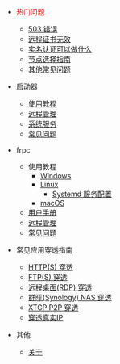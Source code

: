 - <font color="red">热门问题</font>

  - [503 错误](/faq#_503-错误)
  - [远程证书无效](/launcher/faq#远程证书无效)
  - [实名认证可以做什么](/faq#实名认证到底可以做什么)
  - [节点选择指南](/faq#哪个节点好用)
  - [其他常见问题](/faq)

- 启动器

  - [使用教程](/launcher/usage)
  - [远程管理](/launcher/remote)
  - [系统服务](/launcher/service)
  - [常见问题](/launcher/faq)

- frpc

  - 使用教程
    - [Windows](/frpc/usage/windows)
    - [Linux](/frpc/usage/linux)
      - [Systemd 服务配置](/frpc/service/systemd)
    - [macOS](/frpc/usage/macos)
  - [用户手册](/frpc/manual)
  - [远程管理](/frpc/remote)
  - [常见问题](/frpc/faq)

- 常见应用穿透指南
  - [HTTP(S) 穿透](/app/http)
  - [FTP(S) 穿透](/app/ftp)
  - [远程桌面(RDP) 穿透](/app/rdp)
  - [群晖(Synology) NAS 穿透](/app/synology)
  - [XTCP P2P 穿透](/app/xtcp)
  - [穿透真实IP](/app/general-realip)

- 其他
  - [关于](/about)

<!-- - API
  问就是没有，该部分文档废弃。
  - [API列表](/api/list)
  - [节点](/api/nodes)
  - [隧道](/api/tunnel) -->
